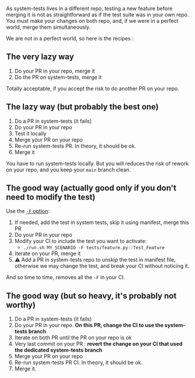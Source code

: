 As system-tests lives in a different repo, testing a new feature before merging it is not as straightforward as if the test suite was in your own repo. You must make your changes on both repo, and, if we were in a perfect world, merge them simultaneously.

We are not in a perfect world, so here is the recipes :

## The very lazy way

1. Do your PR in your repo, merge it
2. Do the PR on system-tests, merge it

Totally acceptable, if you accept the risk to do another PR on your repo.

## The lazy way (but probably the best one)

1. Do a PR in system-tests (it fails)
2. Do your PR in your repo
3. Test it locally
4. Merge your PR on your repo
5. Re-run system-tests PR. In theory, it should be ok.
6. Merge it

You have to run system-tests locally. But you will reduces the risk of rework on your repo, and you keep your `main` branch clean.

## The good way (actually good only if you don't need to modify the test)

Use the [`-F` option](../execute/force-execute.md):

1. If needed, add the test in system tests, skip it using manifest, merge this PR
2. Do your PR in your repo
3. Modify your CI to include the test you want to activate:
    * `./run.sh MY_SCENARIO -F tests/feature.py::Test_Feature`
3. Iterate on your PR, merge it
4. :warning: Add a PR in system-tests repo to unskip the test in manifest file, otherwise we may change the test, and break your CI without noticing it.

And so time to time, removes all the `-F` in your CI.

## The good way (but so heavy, it's probably not worthy)

1. Do a PR in system-tests (it fails)
2. Do your PR in your repo. **On this PR, change the CI to use the system-tests branch**
3. Iterate on both PR until the PR on your repo is ok
4. Very last commit on your PR : **revert the change on your CI that used the dedicated system-tests branch**
5. Merge your PR on your repo
6. Re-run system-tests PR CI. In theory, it should be ok.
7. Merge it.
